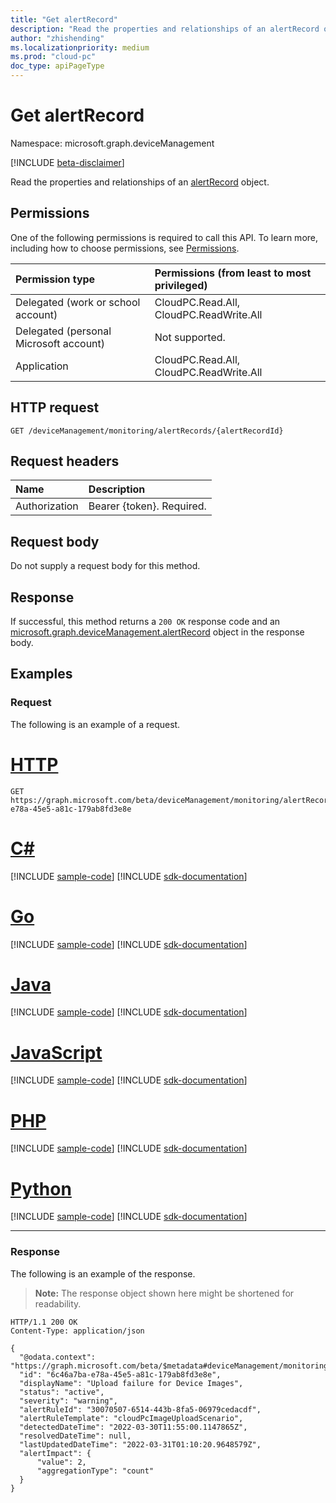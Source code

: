 ```yaml
---
title: "Get alertRecord"
description: "Read the properties and relationships of an alertRecord object."
author: "zhishending"
ms.localizationpriority: medium
ms.prod: "cloud-pc"
doc_type: apiPageType
---
```


# Get alertRecord

Namespace: microsoft.graph.deviceManagement

[!INCLUDE [beta-disclaimer](../../includes/beta-disclaimer.md)]

Read the properties and relationships of an [alertRecord](../resources/devicemanagement-alertrecord.md) object.

## Permissions

One of the following permissions is required to call this API. To learn more, including how to choose permissions, see [Permissions](/graph/permissions-reference).

|Permission type|Permissions (from least to most privileged)|
|:---|:---|
|Delegated (work or school account)|CloudPC.Read.All, CloudPC.ReadWrite.All|
|Delegated (personal Microsoft account)|Not supported.|
|Application|CloudPC.Read.All, CloudPC.ReadWrite.All|

## HTTP request

<!-- {
  "blockType": "ignored"
}
-->
``` http
GET /deviceManagement/monitoring/alertRecords/{alertRecordId}
```

## Request headers

|Name|Description|
|:---|:---|
|Authorization|Bearer {token}. Required.|

## Request body

Do not supply a request body for this method.

## Response

If successful, this method returns a `200 OK` response code and an [microsoft.graph.deviceManagement.alertRecord](../resources/devicemanagement-alertrecord.md) object in the response body.

## Examples

### Request

The following is an example of a request.


# [HTTP](#tab/http)
<!-- {
  "blockType": "request",
  "name": "get_alertrecord"
}
-->
``` http
GET https://graph.microsoft.com/beta/deviceManagement/monitoring/alertRecords/6c46a7ba-e78a-45e5-a81c-179ab8fd3e8e
```

# [C#](#tab/csharp)
[!INCLUDE [sample-code](../includes/snippets/csharp/get-alertrecord-csharp-snippets.md)]
[!INCLUDE [sdk-documentation](../includes/snippets/snippets-sdk-documentation-link.md)]

# [Go](#tab/go)
[!INCLUDE [sample-code](../includes/snippets/go/get-alertrecord-go-snippets.md)]
[!INCLUDE [sdk-documentation](../includes/snippets/snippets-sdk-documentation-link.md)]

# [Java](#tab/java)
[!INCLUDE [sample-code](../includes/snippets/java/get-alertrecord-java-snippets.md)]
[!INCLUDE [sdk-documentation](../includes/snippets/snippets-sdk-documentation-link.md)]

# [JavaScript](#tab/javascript)
[!INCLUDE [sample-code](../includes/snippets/javascript/get-alertrecord-javascript-snippets.md)]
[!INCLUDE [sdk-documentation](../includes/snippets/snippets-sdk-documentation-link.md)]

# [PHP](#tab/php)
[!INCLUDE [sample-code](../includes/snippets/php/get-alertrecord-php-snippets.md)]
[!INCLUDE [sdk-documentation](../includes/snippets/snippets-sdk-documentation-link.md)]

# [Python](#tab/python)
[!INCLUDE [sample-code](../includes/snippets/python/get-alertrecord-python-snippets.md)]
[!INCLUDE [sdk-documentation](../includes/snippets/snippets-sdk-documentation-link.md)]

---

### Response

The following is an example of the response.

>**Note:** The response object shown here might be shortened for readability.
<!-- {
  "blockType": "response",
  "truncated": true,
  "@odata.type": "microsoft.graph.deviceManagement.alertRecord"
}
-->
``` http
HTTP/1.1 200 OK
Content-Type: application/json

{
  "@odata.context": "https://graph.microsoft.com/beta/$metadata#deviceManagement/monitoring/alertRecords/$entity",
  "id": "6c46a7ba-e78a-45e5-a81c-179ab8fd3e8e",
  "displayName": "Upload failure for Device Images",
  "status": "active",
  "severity": "warning",
  "alertRuleId": "30070507-6514-443b-8fa5-06979cedacdf",
  "alertRuleTemplate": "cloudPcImageUploadScenario",
  "detectedDateTime": "2022-03-30T11:55:00.1147865Z",
  "resolvedDateTime": null,
  "lastUpdatedDateTime": "2022-03-31T01:10:20.9648579Z",
  "alertImpact": {
      "value": 2,
      "aggregationType": "count"
  }
}
```
